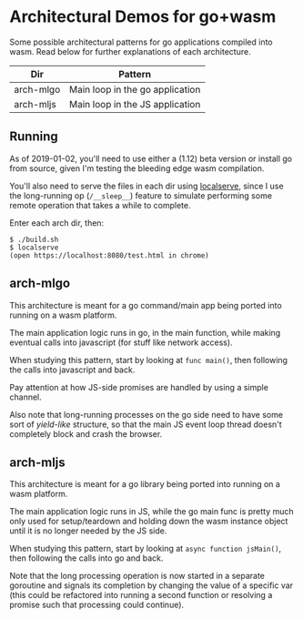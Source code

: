 # Architectural Demos for go+wasm

Some possible architectural patterns for go applications compiled into wasm. Read below for further explanations of each architecture.

| Dir       | Pattern |
| --------- | --------|
| arch-mlgo | Main loop in the go application |
| arch-mljs | Main loop in the JS application |


## Running

As of 2019-01-02, you'll need to use either a (1.12) beta version or install go from source, given I'm testing the bleeding edge wasm compilation.

You'll also need to serve the files in each dir using [localserve](https://github.com/matheusd/localserve), since I use the long-running op (`/__sleep__`) feature to simulate performing some remote operation that takes a while to complete.

Enter each arch dir, then:

```
$ ./build.sh
$ localserve
(open https://localhost:8080/test.html in chrome)
```

## arch-mlgo

This architecture is meant for a go command/main app being ported into running on a wasm platform.

The main application logic runs in go, in the main function, while making eventual calls into javascript (for stuff like network access).

When studying this pattern, start by looking at `func main()`, then following the calls into javascript and back.

Pay attention at how JS-side promises are handled by using a simple channel.

Also note that long-running processes on the go side need to have some sort of _yield-like_ structure, so that the main JS event loop thread doesn't completely block and crash the browser.

## arch-mljs

This architecture is meant for a go library being ported into running on a wasm platform.

The main application logic runs in JS, while the go main func is pretty much only used for setup/teardown and holding down the wasm instance object until it is no longer needed by the JS side.

When studying this pattern, start by looking at `async function jsMain()`, then following the calls into go and back.

Note that the long processing operation is now started in a separate goroutine and signals its completion by changing the value of a specific var (this could be refactored into running a second function or resolving a promise such that processing could continue).
